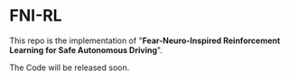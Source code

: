 # FNI-RL
This repo is the implementation of "**Fear-Neuro-Inspired Reinforcement Learning for Safe Autonomous Driving**".  

The Code will be released soon.
